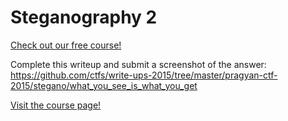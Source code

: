 # Steganography 2

[Check out our free course!](https://academy.hoppersroppers.org/mod/page/view.php?id=583)

Complete this writeup and submit a screenshot of the answer: <https://github.com/ctfs/write-ups-2015/tree/master/pragyan-ctf-2015/stegano/what_you_see_is_what_you_get> 



[Visit the course page!](https://academy.hoppersroppers.org/mod/assign/view.php?id=583)
 